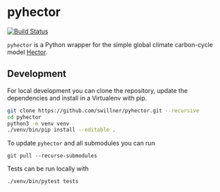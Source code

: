 # pyhector

[![Build Status](https://img.shields.io/travis/swillner/pyhector.svg)](https://travis-ci.org/swillner/pyhector)

`pyhector` is a Python wrapper for the simple global climate carbon-cycle model
[Hector](https://github.com/JGCRI/hector).

## Development

For local development you can clone the repository, update the dependencies
and install in a Virtualenv with pip.

```bash
git clone https://github.com/swillner/pyhector.git --recursive
cd pyhector
python3 -m venv venv
./venv/bin/pip install --editable .
```

To update `pyhector` and all submodules you can run
```
git pull --recurse-submodules
```

Tests can be run locally with

```bash
./venv/bin/pytest tests
```
